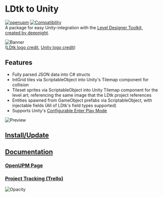 # LDtk to Unity
[![openupm](https://img.shields.io/npm/v/com.cammin.ldtkunity?label=openupm&registry_uri=https://package.openupm.com)](https://openupm.com/packages/com.cammin.ldtkunity/)
[![Compatibility](https://img.shields.io/badge/Unity-2018.3+-brightgreen)](https://unity3d.com/get-unity/download/archive)  
A package for easy Unity-integration with the [Level Designer Toolkit, created by deepnight](https://deepnight.net/tools/ldtk-2d-level-editor/).

![Banner](https://github.com/Cammin/LDtkUnity/blob/master/DocImages~/LdtkUnityBanner.png)  
([LDtk logo credit](https://github.com/deepnight/ldtk/blob/master/art/logo/banner-assets/square-512.png), [Unity logo credit](https://unity3d.com/legal/branding_trademarks))  

## Features  
- Fully parsed JSON data into C# structs
- IntGrid tiles via ScriptableObject into Unity's Tilemap component for collision
- Tileset sprites via ScriptableObject into Unity Tilemap component for the level art; referencing the same image that the LDtk project references  
- Entities spawned from GameObject prefabs via ScriptableObject, with injectable fields (All of LDtk's field types supported)
- Supports Unity's [Configurable Enter Play Mode](https://docs.unity3d.com/Manual/ConfigurableEnterPlayMode.html)

![Preview](https://github.com/Cammin/LDtkUnity/blob/master/DocImages~/LDtkUnityPreview.png)

## [Install/Update](https://github.com/Cammin/LDtkUnity/blob/master/INSTALL.md)  
## [Documentation](https://github.com/Cammin/LDtkUnity/blob/master/DOCUMENTATION.md)  
### [OpenUPM Page](https://openupm.com/packages/com.cammin.ldtkunity/)  
### [Project Tracking (Trello)](https://trello.com/b/YPgO5283)  

![Opacity](https://github.com/Cammin/LDtkUnity/blob/master/DocImages~/LDtkUnityOpacity.gif)
